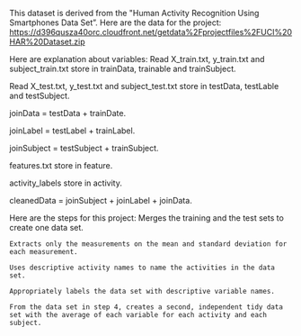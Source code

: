 This dataset is derived from the "Human Activity Recognition Using Smartphones Data Set”.
Here are the data for the project: 
https://d396qusza40orc.cloudfront.net/getdata%2Fprojectfiles%2FUCI%20HAR%20Dataset.zip

Here are explanation about variables:
Read X_train.txt, y_train.txt and subject_train.txt store in trainData, trainable and trainSubject.

Read X_test.txt, y_test.txt and subject_test.txt store in testData, testLable and testSubject.

joinData = testData + trainDate.

joinLabel = testLabel + trainLabel.

joinSubject = testSubject + trainSubject.

features.txt store in feature.

activity_labels store in activity.

cleanedData = joinSubject + joinLabel + joinData.


Here are the steps for this project:
	Merges the training and the test sets to create one data set.
	
	Extracts only the measurements on the mean and standard deviation for each measurement. 
	
	Uses descriptive activity names to name the activities in the data set.
	
	Appropriately labels the data set with descriptive variable names. 
	
	From the data set in step 4, creates a second, independent tidy data set with the average of each variable for each activity and each subject.

